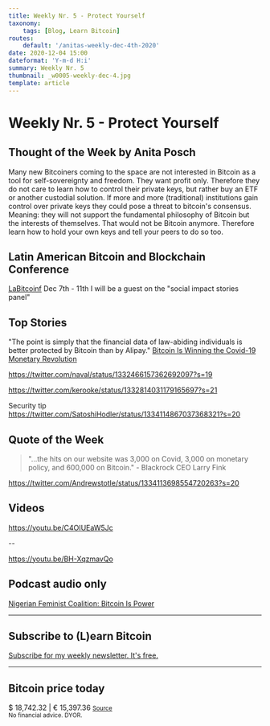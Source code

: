 ```yaml
---
title: Weekly Nr. 5 - Protect Yourself
taxonomy:
    tags: [Blog, Learn Bitcoin]
routes:
    default: '/anitas-weekly-dec-4th-2020'
date: 2020-12-04 15:00
dateformat: 'Y-m-d H:i'
summary: Weekly Nr. 5
thumbnail: _w0005-weekly-dec-4.jpg
template: article
---
```



# Weekly Nr. 5 - Protect Yourself

<h2>Thought of the Week by Anita Posch</h2>
Many new Bitcoiners coming to the space are not interested in Bitcoin as a tool for self-sovereignty and freedom. They want profit only. Therefore they do not care to learn how to control their private keys, but rather buy an ETF or another custodial solution. If more and more (traditional) institutions gain control over private keys they could pose a threat to bitcoin's consensus. Meaning: they will not support the fundamental philosophy of Bitcoin but the interests of themselves. That would not be Bitcoin anymore. Therefore learn how to hold your own keys and tell your peers to do so too.

<h2>Latin American Bitcoin and Blockchain Conference</h2>
<a href="https://labitconf.com/#agenda" rel="noopener noreferrer" target="_blank">LaBitcoinf</a> Dec 7th - 11th
I will be a guest on the "social impact stories panel"

<h2>Top Stories</h2>
"The point is simply that the financial data of law-abiding individuals is better protected by Bitcoin than by Alipay."
<a href="https://archive.vn/1XAs5">Bitcoin Is Winning the Covid-19 Monetary Revolution</a>

https://twitter.com/naval/status/1332466157362692097?s=19

https://twitter.com/kerooke/status/1332814031179165697?s=21

Security tip
https://twitter.com/SatoshiHodler/status/1334114867037368321?s=20


<h2>Quote of the Week</h2>
<blockquote>"...the hits on our website was 3,000 on Covid, 3,000 on monetary policy, and 600,000 on Bitcoin." - Blackrock CEO Larry Fink</blockquote>

https://twitter.com/Andrewstotle/status/1334113698554720263?s=20

<h2>Videos</h2>

https://youtu.be/C4OIUEaW5Jc  

--
 
https://youtu.be/BH-XqzmavQo

<h2>Podcast audio only</h2>
<a href="https://bitcoinundco.com/en/nigerian-feminist-coalition/" target="_blank" rel="noopener noreferrer">Nigerian Feminist Coalition: Bitcoin Is Power</a>

---
## Subscribe to (L)earn Bitcoin

[Subscribe for my weekly newsletter. It's free.](https://anita.link/weekly)

---
<div class="white-box">
<h2>Bitcoin price today</h2>
$ 18,742.32 | € 15,397.36
<small><a href="https://www.coingecko.com/en/coins/bitcoin" target="_blank" rel="noopener noreferrer">Source</a></small>

</div>
<small>No financial advice. DYOR.</small>